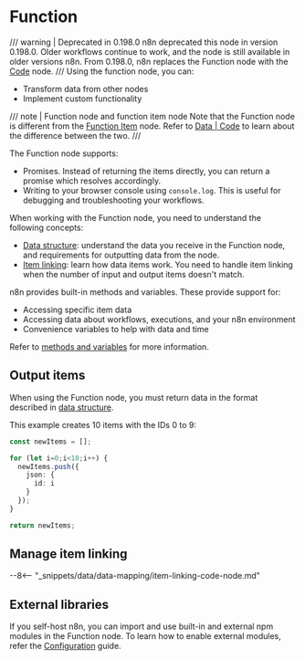 # Function

/// warning | Deprecated in 0.198.0
n8n deprecated this node in version 0.198.0. Older workflows continue to work, and the node is still available in older versions n8n. From 0.198.0, n8n replaces the Function node with the [Code](/integrations/builtin/core-nodes/n8n-nodes-base.code/) node.
///
Using the function node, you can:

* Transform data from other nodes
* Implement custom functionality

///  note  | Function node and function item node
Note that the Function node is different from the [Function Item](/integrations/builtin/core-nodes/n8n-nodes-base.functionitem/) node. Refer to [Data | Code](/data/code/) to learn about the difference between the two.
///

The Function node supports:

* Promises. Instead of returning the items directly, you can return a promise which resolves accordingly.
* Writing to your browser console using `console.log`. This is useful for debugging and troubleshooting your workflows.

When working with the Function node, you need to understand the following concepts:

* [Data structure](/data/data-structure/): understand the data you receive in the Function node, and requirements for outputting data from the node.
* [Item linking](/data/data-mapping/data-item-linking/): learn how data items work. You need to handle item linking when the number of input and output items doesn't match.

n8n provides built-in methods and variables. These provide support for:

* Accessing specific item data
* Accessing data about workflows, executions, and your n8n environment
* Convenience variables to help with data and time

Refer to [methods and variables](/code-examples/methods-variables-reference/) for more information.


## Output items

When using the Function node, you must return data in the format described in [data structure](/data/data-structure/).

This example creates 10 items with the IDs 0 to 9:

```typescript
const newItems = [];

for (let i=0;i<10;i++) {
  newItems.push({
    json: {
      id: i
    }
  });
}

return newItems;
```

## Manage item linking

--8<-- "_snippets/data/data-mapping/item-linking-code-node.md"

## External libraries

If you self-host n8n, you can import and use built-in and external npm modules in the Function node. To learn how to enable external modules, refer the [Configuration](/hosting/configuration/#use-built-in-and-external-modules-in-function-nodes) guide.
